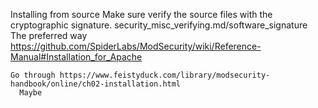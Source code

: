 Installing from source
  Make sure verify the source files with the cryptographic signature.
    security_misc_verifying.md/software_signature
  The preferred way
    https://github.com/SpiderLabs/ModSecurity/wiki/Reference-Manual#Installation_for_Apache

    Go through https://www.feistyduck.com/library/modsecurity-handbook/online/ch02-installation.html
      Maybe 





